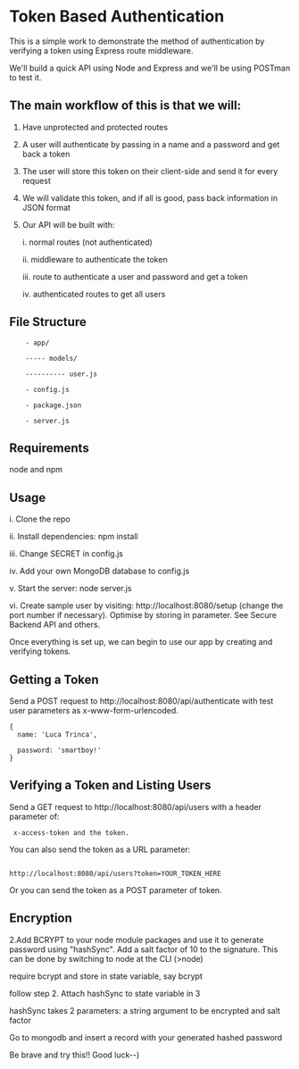 # Token Based Authentication

This is a simple work to demonstrate the method of authentication by verifying a token using Express route middleware.

We'll build a quick API using Node and Express and we'll be using POSTman to test it. 


## The main workflow of this is that we will:

1. Have unprotected and protected routes

2. A user will authenticate by passing in a name and a password and get back a token

3. The user will store this token on their client-side and send it for every request

4. We will validate this token, and if all is good, pass back information in JSON format

5. Our API will be built with:

	i. normal routes (not authenticated)

	ii. middleware to authenticate the token

	iii. route to authenticate a user and password and get a token

	iv. authenticated routes to get all users

## File Structure

		- app/

		----- models/

		---------- user.js

		- config.js

		- package.json

		- server.js


## Requirements

 node and npm


## Usage

i. Clone the repo

ii. Install dependencies: npm install

iii. Change SECRET in config.js

iv. Add your own MongoDB database to config.js

v. Start the server: node server.js

vi. Create sample user by visiting: http://localhost:8080/setup (change the port number if necessary). Optimise by storing in parameter. See Secure Backend API and others.

Once everything is set up, we can begin to use our app by creating and verifying tokens.


## Getting a Token

Send a POST request to http://localhost:8080/api/authenticate with test user parameters as x-www-form-urlencoded.

  ```
  {
    name: 'Luca Trinca',

    password: 'smartboy!'
  }
  ```


## Verifying a Token and Listing Users

Send a GET request to http://localhost:8080/api/users with a header parameter of:

```
 x-access-token and the token.

 ```

You can also send the token as a URL parameter: 

```

http://localhost:8080/api/users?token=YOUR_TOKEN_HERE

```

Or you can send the token as a POST parameter of token.

## Encryption
2.Add BCRYPT to your node module packages and use it to generate password using "hashSync". Add a salt factor of 10 to the signature. This can be done by switching to node at the CLI (>node)

require bcrypt and store in state variable, say bcrypt

follow step 2. Attach hashSync to state variable in 3

hashSync takes 2 parameters: a string argument to be encrypted and salt factor

Go to mongodb and insert a record with your generated hashed password

Be brave and try this!! Good luck--)
